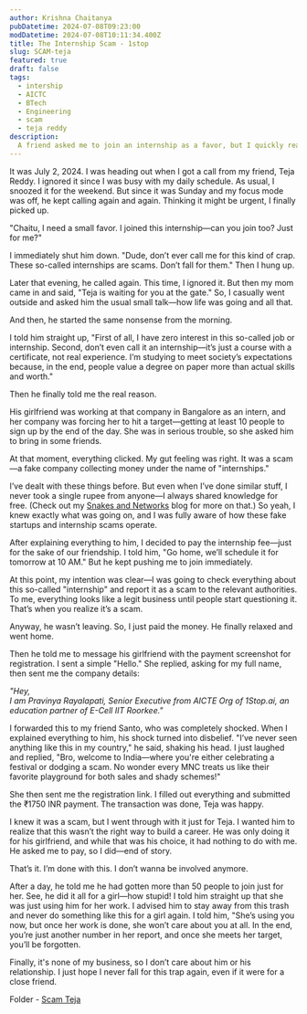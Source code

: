 ```yaml
---
author: Krishna Chaitanya
pubDatetime: 2024-07-08T09:23:00
modDatetime: 2024-07-08T10:11:34.400Z
title: The Internship Scam - 1stop
slug: SCAM-teja
featured: true
draft: false
tags:
  - intership
  - AICTC
  - BTech
  - Engineering
  - scam
  - teja reddy
description:
  A friend asked me to join an internship as a favor, but I quickly realized it was a scam. Despite my warnings, he insisted, so I played along to see how it worked. In the end, he did it all for someone else, only to be used and discarded.—never fall for such traps again.
---
```


It was July 2, 2024. I was heading out when I got a call from my friend, Teja Reddy. I ignored it since I was busy with my daily schedule. As usual, I snoozed it for the weekend. But since it was Sunday and my focus mode was off, he kept calling again and again. Thinking it might be urgent, I finally picked up.

"Chaitu, I need a small favor. I joined this internship—can you join too? Just for me?"

I immediately shut him down. "Dude, don’t ever call me for this kind of crap. These so-called internships are scams. Don’t fall for them." Then I hung up.

Later that evening, he called again. This time, I ignored it. But then my mom came in and said, "Teja is waiting for you at the gate." So, I casually went outside and asked him the usual small talk—how life was going and all that.

And then, he started the same nonsense from the morning.

I told him straight up, "First of all, I have zero interest in this so-called job or internship. Second, don’t even call it an internship—it’s just a course with a certificate, not real experience. I’m studying to meet society’s expectations because, in the end, people value a degree on paper more than actual skills and worth."

Then he finally told me the real reason.

His girlfriend was working at that company in Bangalore as an intern, and her company was forcing her to hit a target—getting at least 10 people to sign up by the end of the day. She was in serious trouble, so she asked him to bring in some friends.

At that moment, everything clicked. My gut feeling was right. It was a scam—a fake company collecting money under the name of "internships."

I’ve dealt with these things before. But even when I’ve done similar stuff, I never took a single rupee from anyone—I always shared knowledge for free. (Check out my [Snakes and Networks](#) blog for more on that.) So yeah, I knew exactly what was going on, and I was fully aware of how these fake startups and internship scams operate.

After explaining everything to him, I decided to pay the internship fee—just for the sake of our friendship. I told him, "Go home, we’ll schedule it for tomorrow at 10 AM." But he kept pushing me to join immediately.

At this point, my intention was clear—I was going to check everything about this so-called "internship" and report it as a scam to the relevant authorities. To me, everything looks like a legit business until people start questioning it. That’s when you realize it’s a scam.

Anyway, he wasn’t leaving. So, I just paid the money. He finally relaxed and went home.

Then he told me to message his girlfriend with the payment screenshot for registration.
I sent a simple "Hello." She replied, asking for my full name, then sent me the company details:

*"Hey,*\
*I am Pravinya Rayalapati, Senior Executive from AICTE Org of 1Stop.ai, an education partner of E-Cell IIT Roorkee."*

I forwarded this to my friend Santo, who was completely shocked. When I explained everything to him, his shock turned into disbelief. "I’ve never seen anything like this in my country," he said, shaking his head. I just laughed and replied, "Bro, welcome to India—where you're either celebrating a festival or dodging a scam. No wonder every MNC treats us like their favorite playground for both sales and shady schemes!"

She then sent me the registration link. I filled out everything and submitted the ₹1750 INR payment. The transaction was done, Teja was happy.

I knew it was a scam, but I went through with it just for Teja. I wanted him to realize that this wasn’t the right way to build a career. He was only doing it for his girlfriend, and while that was his choice, it had nothing to do with me. He asked me to pay, so I did—end of story.

That’s it. I’m done with this. I don’t wanna be involved anymore.

After a day, he told me he had gotten more than 50 people to join just for her. See, he did it all for a girl—how stupid! I told him straight up that she was just using him for her work. I advised him to stay away from this trash and never do something like this for a girl again. I told him, "She’s using you now, but once her work is done, she won’t care about you at all. In the end, you’re just another number in her report, and once she meets her target, you’ll be forgotten.&#x20;

Finally, it's none of my business, so I don’t care about him or his relationship. I just hope I never fall for this trap again, even if it were for a close friend.

Folder - [Scam Teja](https://github.com/ekrishnachaitanya2004/Krishna-Site-Doc/tree/main/SCAMTEJA)




